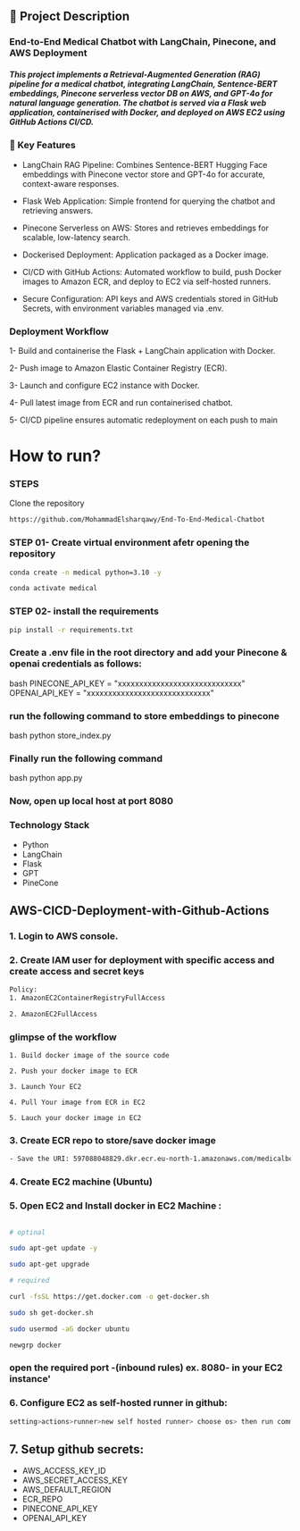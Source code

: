 
## 📌 Project Description

### End-to-End Medical Chatbot with LangChain, Pinecone, and AWS Deployment

##### This project implements a Retrieval-Augmented Generation (RAG) pipeline for a medical chatbot, integrating LangChain, Sentence-BERT embeddings, Pinecone serverless vector DB on AWS, and GPT-4o for natural language generation. The chatbot is served via a Flask web application, containerised with Docker, and deployed on AWS EC2 using GitHub Actions CI/CD.

### 🔑 Key Features

   - LangChain RAG Pipeline: Combines Sentence-BERT Hugging Face embeddings with Pinecone vector store and GPT-4o for accurate, context-aware responses.

   - Flask Web Application: Simple frontend for querying the chatbot and retrieving answers.

   - Pinecone Serverless on AWS: Stores and retrieves embeddings for scalable, low-latency search.

   - Dockerised Deployment: Application packaged as a Docker image.

   - CI/CD with GitHub Actions: Automated workflow to build, push Docker images to Amazon ECR, and deploy to EC2 via self-hosted runners.

   - Secure Configuration: API keys and AWS credentials stored in GitHub Secrets, with environment variables managed via .env.


 ###  Deployment Workflow

1- Build and containerise the Flask + LangChain application with Docker.

2- Push image to Amazon Elastic Container Registry (ECR).

3- Launch and configure EC2 instance with Docker.

4- Pull latest image from ECR and run containerised chatbot.

5- CI/CD pipeline ensures automatic redeployment on each push to main
# How to run?
### STEPS

Clone the repository

```bash
https://github.com/MohammadElsharqawy/End-To-End-Medical-Chatbot
```
### STEP 01- Create virtual environment afetr opening the repository

```bash
conda create -n medical python=3.10 -y
```

```bash
conda activate medical
 ```


 ### STEP 02- install the requirements
 ```bash
 pip install -r requirements.txt
 ```

 ### Create a .env file in the root directory and add your Pinecone & openai credentials as follows:
bash
PINECONE_API_KEY = "xxxxxxxxxxxxxxxxxxxxxxxxxxxxx"
OPENAI_API_KEY = "xxxxxxxxxxxxxxxxxxxxxxxxxxxxx"



### run the following command to store embeddings to pinecone
bash
python store_index.py



### Finally run the following command
bash
python app.py


### Now, open up local host at port 8080



### Technology Stack

- Python
- LangChain
- Flask
- GPT 
- PineCone


## AWS-CICD-Deployment-with-Github-Actions

### 1. Login to AWS console.

### 2. Create IAM user for deployment with specific access and create access and secret keys


```bash
Policy:
1. AmazonEC2ContainerRegistryFullAccess

2. AmazonEC2FullAccess
```

### glimpse of the workflow


    1. Build docker image of the source code

    2. Push your docker image to ECR

    3. Launch Your EC2 

    4. Pull Your image from ECR in EC2

    5. Lauch your docker image in EC2



### 3. Create ECR repo to store/save docker image

```bash
- Save the URI: 597088048829.dkr.ecr.eu-north-1.amazonaws.com/medicalbot
```

### 4. Create EC2 machine (Ubuntu)

### 5. Open EC2 and Install docker in EC2 Machine :

```bash

# optinal

sudo apt-get update -y

sudo apt-get upgrade

# required

curl -fsSL https://get.docker.com -o get-docker.sh

sudo sh get-docker.sh

sudo usermod -aG docker ubuntu

newgrp docker
```

### open the required port -(inbound rules) ex. 8080- in your EC2 instance'

### 6. Configure EC2 as self-hosted runner in github:

```bash
setting>actions>runner>new self hosted runner> choose os> then run command one by one
```

## 7. Setup github secrets:
  -  AWS_ACCESS_KEY_ID
  -  AWS_SECRET_ACCESS_KEY
  -  AWS_DEFAULT_REGION
  -  ECR_REPO
  -  PINECONE_API_KEY
  -  OPENAI_API_KEY